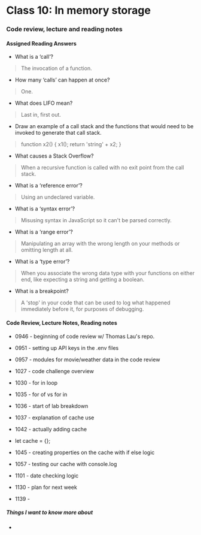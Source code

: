 # Class 10: In memory storage

### Code review, lecture and reading notes


#### Assigned Reading Answers

- What is a ‘call’?

> The invocation of a function.

- How many ‘calls’ can happen at once?

> One.

- What does LIFO mean?

> Last in, first out.

- Draw an example of a call stack and the functions that would need to be invoked to generate that call stack.

> function x2() {
  x1();
  return 'string' + x2;
}

- What causes a Stack Overflow?

> When a recursive function is called with no exit point from the call stack.

- What is a ‘reference error’?

> Using an undeclared variable.

- What is a ‘syntax error’?

> Misusing syntax in JavaScript so it can't be parsed correctly.

- What is a ‘range error’?

> Manipulating an array with the wrong length on your methods or omitting length at all.

- What is a ‘type error’?

> When you associate the wrong data type with your functions on either end, like expecting a string and getting a boolean.

- What is a breakpoint?

> A 'stop' in your code that can be used to log what happened immediately before it, for purposes of debugging.


#### Code Review, Lecture Notes, Reading notes

- 0946 - beginning of code review w/ Thomas Lau's repo.

- 0951 - setting up API keys in the .env files

- 0957 - modules for movie/weather data in the code review

- 1027 - code challenge overview

- 1030 - for in loop

- 1035 - for of vs for in

- 1036 - start of lab breakdown

- 1037 - explanation of cache use

- 1042 - actually adding cache

- let cache = {};

- 1045 - creating properties on the cache with if else logic

- 1057 - testing our cache with console.log

- 1101 - date checking logic

- 1130 - plan for next week

- 1139 - 

##### Things I want to know more about

- 